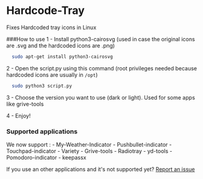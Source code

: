# Hardcode-Tray
Fixes Hardcoded tray icons in Linux

###How to use
  1 - Install python3-cairosvg (used in case the original icons are .svg and the hardcoded icons are .png)
  
  ```bash
    sudo apt-get install python3-cairosvg 
  ```
  
  2 - Open the script.py using this command (root privileges needed because hardcoded icons are usually in `/opt`)
  ```bash
    sudo python3 script.py 
  ```
  
  3 - Choose the version you want to use (dark or light). Used for some apps like grive-tools
  
  4 - Enjoy!
  
### Supported applications
We now support : 
    - My-Weather-Indicator
    - Pushbullet-indicator
    - Touchpad-indicator
    - Variety
    - Grive-tools
    - Radiotray
    - yd-tools
    - Pomodoro-indicator
    - keepassx

If you use an other applications and it's not supported yet? [Report an issue](https://github.com/bil-elmoussaoui/Hardcode-Tray/issues)
